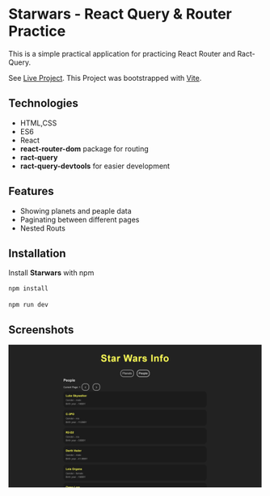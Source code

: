 # Starwars - React Query & Router Practice

This is a simple practical application for practicing React Router and Ract-Query.

See [Live Project](https://maxjn-starwars.pages.dev/).
This Project was bootstrapped with [Vite](https://vitejs.dev/).

## Technologies

- HTML,CSS
- ES6
- React
- **react-router-dom** package for routing
- **ract-query**
- **ract-query-devtools** for easier development

## Features

- Showing planets and peaple data
- Paginating between different pages
- Nested Routs

## Installation

Install **Starwars** with npm

```shell
npm install

npm run dev
```

## Screenshots

![Cover](./public/cover.png)
